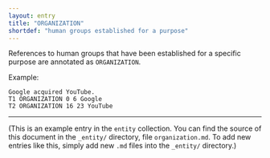 ```yaml
---
layout: entry
title: "ORGANIZATION"
shortdef: "human groups established for a purpose"
---
```


References to human groups that have been established for a specific
purpose are annotated as `ORGANIZATION`.

<!-- details -->

Example:

~~~ ann
Google acquired YouTube.
T1 ORGANIZATION 0 6 Google
T2 ORGANIZATION 16 23 YouTube
~~~

------------------------------------------------------------------------------

(This is an example entry in the `entity` collection. You can find the
source of this document in the `_entity/` directory, file
`organization.md`. To add new entries like this, simply add new `.md`
files into the `_entity/` directory.)
